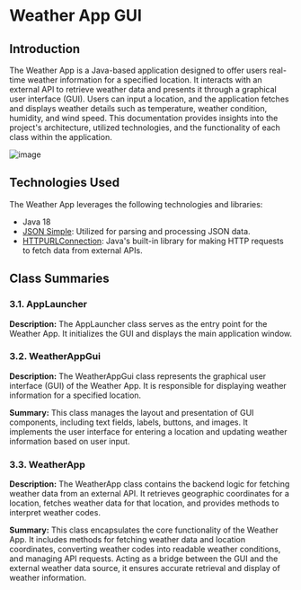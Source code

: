 # Weather App GUI

## Introduction

The Weather App is a Java-based application designed to offer users real-time weather information for a specified location. It interacts with an external API to retrieve weather data and presents it through a graphical user interface (GUI). Users can input a location, and the application fetches and displays weather details such as temperature, weather condition, humidity, and wind speed. This documentation provides insights into the project's architecture, utilized technologies, and the functionality of each class within the application.

![image](https://github.com/TechNerd-019/CSCN72040_GroupProject/assets/122996489/0fe52af3-7012-4ce5-8667-fc4d8ebc5c4e)


## Technologies Used

The Weather App leverages the following technologies and libraries:

- Java 18
- [JSON Simple](https://code.google.com/archive/p/json-simple/downloads): Utilized for parsing and processing JSON data.
- [HTTPURLConnection](https://docs.oracle.com/en/java/javase/11/docs/api/java.net/java/net/HttpURLConnection.html): Java's built-in library for making HTTP requests to fetch data from external APIs.

## Class Summaries

### 3.1. AppLauncher

**Description:** The AppLauncher class serves as the entry point for the Weather App. It initializes the GUI and displays the main application window.

### 3.2. WeatherAppGui

**Description:** The WeatherAppGui class represents the graphical user interface (GUI) of the Weather App. It is responsible for displaying weather information for a specified location.

**Summary:** This class manages the layout and presentation of GUI components, including text fields, labels, buttons, and images. It implements the user interface for entering a location and updating weather information based on user input.

### 3.3. WeatherApp

**Description:** The WeatherApp class contains the backend logic for fetching weather data from an external API. It retrieves geographic coordinates for a location, fetches weather data for that location, and provides methods to interpret weather codes.

**Summary:** This class encapsulates the core functionality of the Weather App. It includes methods for fetching weather data and location coordinates, converting weather codes into readable weather conditions, and managing API requests. Acting as a bridge between the GUI and the external weather data source, it ensures accurate retrieval and display of weather information.
